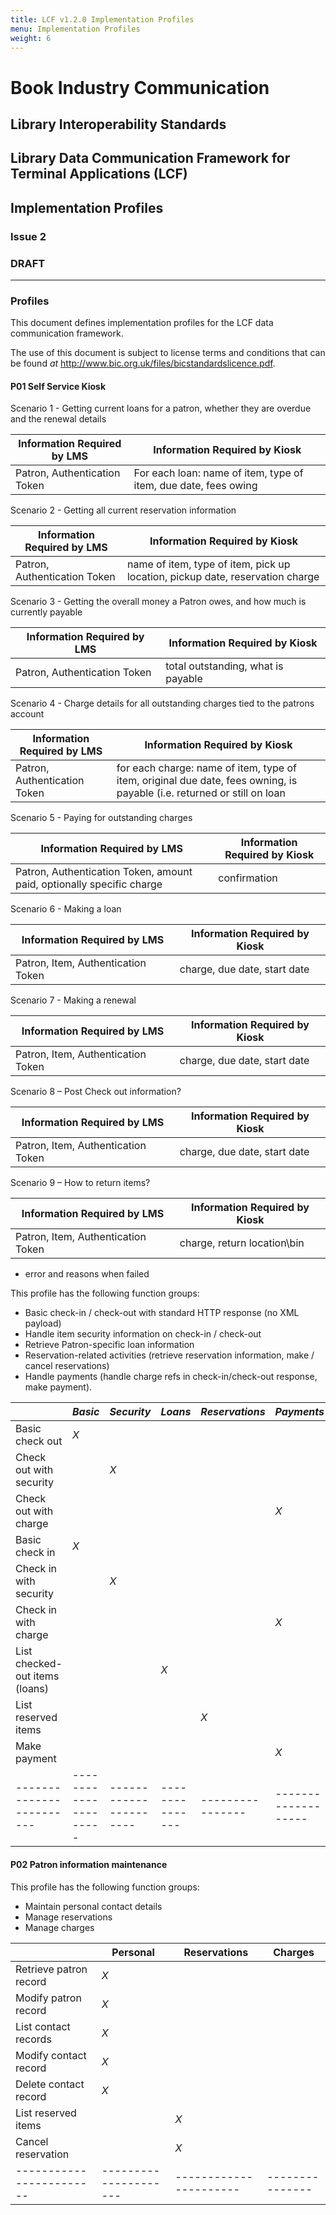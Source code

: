 ```yaml
---
title: LCF v1.2.0 Implementation Profiles
menu: Implementation Profiles
weight: 6
---
```


# Book Industry Communication

## Library Interoperability Standards

## Library Data Communication Framework for Terminal Applications (LCF)

## Implementation Profiles

### Issue 2

### DRAFT

---

### Profiles

This document defines implementation profiles for the LCF data communication framework.

The use of this document is subject to license terms and conditions that can be found *at* <http://www.bic.org.uk/files/bicstandardslicence.pdf>.

#### P01 Self Service Kiosk

Scenario 1 - Getting current loans for a patron, whether they are overdue and the renewal details

| Information Required by LMS | Information Required by Kiosk |
| --- | ---  |
| Patron,  Authentication Token | For each loan: name of item, type of item, due date, fees owing |


Scenario 2 - Getting all current reservation information

| Information Required by LMS | Information Required by Kiosk |
| --- | ---  |
| Patron,  Authentication Token | name of item, type of item, pick up location, pickup date, reservation charge |


Scenario 3 - Getting the overall money a Patron owes, and how much is currently payable

| Information Required by LMS | Information Required by Kiosk |
| --- | ---  |
| Patron,  Authentication Token | total outstanding, what is payable |


Scenario 4 - Charge details for all outstanding charges tied to the patrons account

| Information Required by LMS | Information Required by Kiosk |
| --- | ---  |
| Patron,  Authentication Token | for each charge: name of item, type of item, original due date, fees owning, is payable (i.e. returned or still on loan |


Scenario 5 - Paying for outstanding charges

| Information Required by LMS | Information Required by Kiosk |
| --- | ---  |
| Patron,  Authentication Token, amount paid, optionally specific charge | confirmation   |


Scenario 6 - Making a loan

| Information Required by LMS | Information Required by Kiosk |
| --- | ---  |
| Patron, Item,  Authentication Token | charge, due date, start date |

Scenario 7 - Making a renewal

| Information Required by LMS | Information Required by Kiosk |
| --- | ---  |
| Patron, Item,  Authentication Token | charge, due date, start date |


Scenario 8 – Post Check out information?

| Information Required by LMS | Information Required by Kiosk |
| --- | ---  |
| Patron, Item,  Authentication Token | charge, due date, start date |


Scenario 9 – How to return items?

| Information Required by LMS | Information Required by Kiosk |
| --- | ---  |
| Patron, Item,  Authentication Token | charge, return location\bin |


* error and reasons when failed






This profile has the following function groups:

* Basic check-in / check-out with standard HTTP response (no XML payload)
* Handle item security information on check-in / check-out
* Retrieve Patron-specific loan information
* Reservation-related activities (retrieve reservation information, make / cancel reservations)
* Handle payments (handle charge refs in check-in/check-out response, make payment).

|                        |       *Basic*       |      *Security*      |    *Loans*    | *Reservations* |     *Payments*    |
|------------------------|---------------------|----------------------|---------------|----------------|-------------------|
| Basic check out        |         *X*         |                      |               |                |                   |
| Check out with <br/>security |               |         *X*          |               |                |                   |
| Check out with <br/>charge |                 |                      |               |                |        *X*        |
| Basic check in         |         *X*         |                      |               |                |                   |
| Check in with <br/>security   |              |         *X*          |               |                |                   |
| Check in with <br/>charge |                  |                      |               |                |        *X*        |
| List checked-out items (loans) |             |                      |      *X*      |                |                   |
| List reserved items    |                     |                      |               |      *X*       |                   |
| Make payment           |                     |                      |               |                |        *X*        |
|------------------------|---------------------|----------------------|---------------|----------------|-------------------|

#### P02 Patron information maintenance

This profile has the following function groups:

* Maintain personal contact details
* Manage reservations
* Manage charges

|                        |       Personal      |     Reservations     |    Charges    |
|------------------------|---------------------|----------------------|---------------|
| Retrieve patron record |         *X*         |                      |               |
| Modify patron record   |         *X*         |                      |               |
| List contact records   |         *X*         |                      |               |
| Modify contact record  |         *X*         |                      |               |
| Delete contact record  |         *X*         |                      |               |
| List reserved items    |                     |          *X*         |               |
| Cancel reservation     |                     |          *X*         |               |
|------------------------|---------------------|----------------------|---------------|
